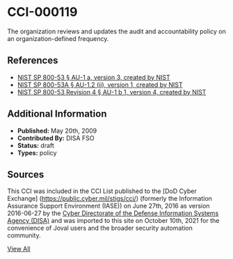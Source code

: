 # CCI-000119

The organization reviews and updates the audit and accountability policy on an organization-defined frequency.

## References ##

* [NIST SP 800-53 § AU-1 a, version 3, created by NIST](http://csrc.nist.gov/publications/PubsSPs.html)
* [NIST SP 800-53A § AU-1.2 (ii), version 1, created by NIST](http://csrc.nist.gov/publications/PubsSPs.html)
* [NIST SP 800-53 Revision 4 § AU-1 b 1, version 4, created by NIST](http://csrc.nist.gov/publications/PubsSPs.html)


## Additional Information ##

* **Published:** May 20th, 2009
* **Contributed By:** DISA FSO
* **Status:** draft
* **Types:** policy

## Sources ##

This CCI was included in the CCI List published to the [DoD Cyber Exchange]
(https://public.cyber.mil/stigs/cci/) (formerly the Information Assurance Support Environment
(IASE)) on June 27th, 2016 as version 2016-06-27 by the [Cyber Directorate of the Defense 
Information Systems Agency (DISA)](https://public.cyber.mil/about-cyber/) and was imported to 
this site on October 10th, 2021 for the convenience of Joval users and the broader security automation community.

[View All](../README.md)
